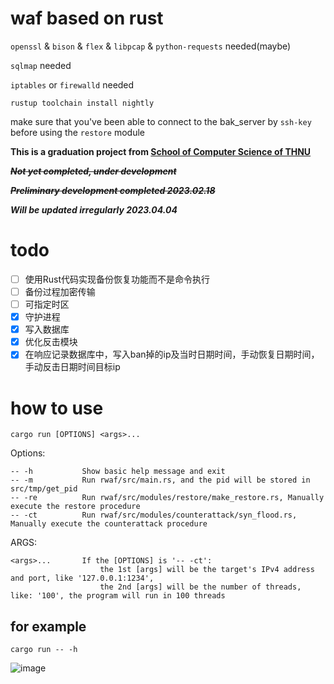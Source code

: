 <!--
 * @Author       : 白银
 * @Date         : 2023-01-31 21:22:22
 * @LastEditors  : 白银
 * @LastEditTime : 2023-04-06 11:12:01
 * @FilePath     : /rwaf/README.md
 * @Description  : 
 * @Attention    : 
 * @Copyright (c) 2023 by 白银 captain-jparrow@qq.com, All Rights Reserved.
-->

# waf based on rust

`openssl` & `bison` & `flex` & `libpcap` & `python-requests` needed(maybe)

`sqlmap` needed

`iptables` or `firewalld` needed

```rustup toolchain install nightly```

make sure that you've been able to connect to the bak_server by `ssh-key` before using the `restore` module

**This is a graduation project from [School of Computer Science of THNU](https://jsjxy.thnu.edu.cn)**

~~***Not yet completed, under development***~~

~~***Preliminary development completed 2023.02.18***~~

***Will be updated irregularly 2023.04.04***

# todo
- [ ] 使用Rust代码实现备份恢复功能而不是命令执行
- [ ] 备份过程加密传输
- [ ] 可指定时区
- [x] 守护进程
- [x] 写入数据库
- [x] 优化反击模块
- [x] 在响应记录数据库中，写入ban掉的ip及当时日期时间，手动恢复日期时间，手动反击日期时间目标ip

# how to use 
`cargo run [OPTIONS] <args>...`

Options:

    -- -h           Show basic help message and exit
    -- -m           Run rwaf/src/main.rs, and the pid will be stored in src/tmp/get_pid
    -- -re          Run rwaf/src/modules/restore/make_restore.rs, Manually execute the restore procedure
    -- -ct          Run rwaf/src/modules/counterattack/syn_flood.rs, Manually execute the counterattack procedure

ARGS:

    <args>...       If the [OPTIONS] is '-- -ct': 
                        the 1st [args] will be the target's IPv4 address and port, like '127.0.0.1:1234',
                        the 2nd [args] will be the number of threads, like: '100', the program will run in 100 threads

## for example
`cargo run -- -h`

![image](readme.png)